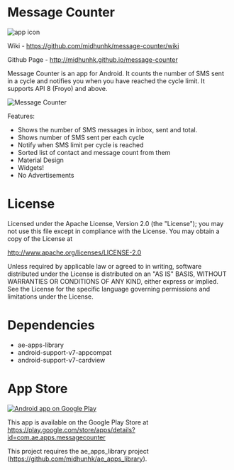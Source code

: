 Message Counter
===============
<img alt="app icon" src="https://github.com/midhunhk/message-counter/blob/master/v2/MessageCounter/res/drawable-xhdpi/ic_launcher.png"/>

Wiki - https://github.com/midhunhk/message-counter/wiki

Github Page - http://midhunhk.github.io/message-counter

Message Counter is an app for Android. It counts the number of SMS sent in a cycle and notifies you when you have reached the cycle limit. It supports API 8 (Froyo) and above.

<img alt="Message Counter" src="https://github.com/midhunhk/message-counter/blob/master/v2/screen-shots/en-01-hero_framed.png" />

Features:
- Shows the number of SMS messages in inbox, sent and total.
- Shows number of SMS sent per each cycle
- Notify when SMS limit per cycle is reached
- Sorted list of contact and message count from them
- Material Design
- Widgets!
- No Advertisements
 
License
=======
 Licensed under the Apache License, Version 2.0 (the "License");
 you may not use this file except in compliance with the License.
 You may obtain a copy of the License at
  
 http://www.apache.org/licenses/LICENSE-2.0
  
 Unless required by applicable law or agreed to in writing, software
 distributed under the License is distributed on an "AS IS" BASIS,
 WITHOUT WARRANTIES OR CONDITIONS OF ANY KIND, either express or implied.
 See the License for the specific language governing permissions and
 limitations under the License.

Dependencies
============
 - ae-apps-library
 - android-support-v7-appcompat
 - android-support-v7-cardview

App Store
=========

<a href="https://play.google.com/store/apps/details?id=com.ae.apps.messagecounter">
  <img alt="Android app on Google Play"
       src="https://developer.android.com/images/brand/en_app_rgb_wo_45.png" />
</a>

This app is available on the Google Play Store at https://play.google.com/store/apps/details?id=com.ae.apps.messagecounter

This project requires the ae_apps_library project (https://github.com/midhunhk/ae_apps_library).
